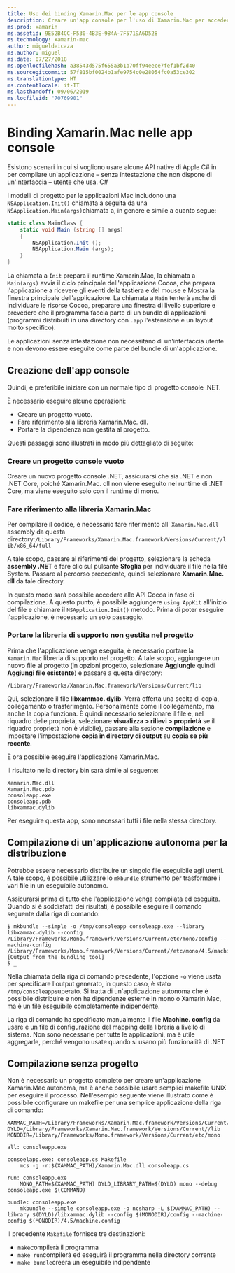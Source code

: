 ```yaml
---
title: Uso dei binding Xamarin.Mac per le app console
description: Creare un'app console per l'uso di Xamarin.Mac per accedere alle API macOS native.
ms.prod: xamarin
ms.assetid: 9E52B4CC-F530-4B3E-984A-7F5719A6D528
ms.technology: xamarin-mac
author: migueldeicaza
ms.author: miguel
ms.date: 07/27/2018
ms.openlocfilehash: a38543d575f655a3b1b70ff94eece7fef1bf2d40
ms.sourcegitcommit: 57f815bf0024b1afe9754c0e28054fc0a53ce302
ms.translationtype: HT
ms.contentlocale: it-IT
ms.lasthandoff: 09/06/2019
ms.locfileid: "70769901"
---
```

# <a name="xamarinmac-bindings-in-console-apps"></a>Binding Xamarin.Mac nelle app console

Esistono scenari in cui si vogliono usare alcune API native di Apple C# in per compilare un'applicazione &ndash; senza intestazione che non dispone di un'interfaccia &ndash; utente che usa. C#

I modelli di progetto per le applicazioni Mac includono una `NSApplication.Init()` chiamata a seguita da una `NSApplication.Main(args)`chiamata a, in genere è simile a quanto segue:

```csharp
static class MainClass {
    static void Main (string [] args)
    {
        NSApplication.Init ();
        NSApplication.Main (args);
    }
}
```

La chiamata a `Init` prepara il runtime Xamarin.Mac, la chiamata a `Main(args)` avvia il ciclo principale dell'applicazione Cocoa, che prepara l'applicazione a ricevere gli eventi della tastiera e del mouse e Mostra la finestra principale dell'applicazione.   La chiamata a `Main` tenterà anche di individuare le risorse Cocoa, preparare una finestra di livello superiore e prevedere che il programma faccia parte di un bundle di applicazioni (programmi distribuiti in una directory con `.app` l'estensione e un layout molto specifico).

Le applicazioni senza intestazione non necessitano di un'interfaccia utente e non devono essere eseguite come parte del bundle di un'applicazione.

## <a name="creating-the-console-app"></a>Creazione dell'app console

Quindi, è preferibile iniziare con un normale tipo di progetto console .NET.

È necessario eseguire alcune operazioni:

- Creare un progetto vuoto.
- Fare riferimento alla libreria Xamarin.Mac. dll.
- Portare la dipendenza non gestita al progetto.

Questi passaggi sono illustrati in modo più dettagliato di seguito:

### <a name="create-an-empty-console-project"></a>Creare un progetto console vuoto

Creare un nuovo progetto console .NET, assicurarsi che sia .NET e non .NET Core, poiché Xamarin.Mac. dll non viene eseguito nel runtime di .NET Core, ma viene eseguito solo con il runtime di mono.

### <a name="reference-the-xamarinmac-library"></a>Fare riferimento alla libreria Xamarin.Mac

Per compilare il codice, è necessario fare riferimento all' `Xamarin.Mac.dll` assembly da questa directory:`/Library/Frameworks/Xamarin.Mac.framework/Versions/Current//lib/x86_64/full`

A tale scopo, passare ai riferimenti del progetto, selezionare la scheda **assembly .NET** e fare clic sul pulsante **Sfoglia** per individuare il file nella file System.  Passare al percorso precedente, quindi selezionare **Xamarin.Mac. dll** da tale directory.

In questo modo sarà possibile accedere alle API Cocoa in fase di compilazione.   A questo punto, è possibile aggiungere `using AppKit` all'inizio del file e chiamare il `NSApplication.Init()` metodo.   Prima di poter eseguire l'applicazione, è necessario un solo passaggio.

### <a name="bring-the-unmanaged-support-library-into-your-project"></a>Portare la libreria di supporto non gestita nel progetto

Prima che l'applicazione venga eseguita, è necessario portare la `Xamarin.Mac` libreria di supporto nel progetto.   A tale scopo, aggiungere un nuovo file al progetto (in opzioni progetto, selezionare **Aggiungi**e quindi **Aggiungi file esistente**) e passare a questa directory:

`/Library/Frameworks/Xamarin.Mac.framework/Versions/Current/lib`

Qui, selezionare il file **libxammac. dylib**.   Verrà offerta una scelta di copia, collegamento o trasferimento.   Personalmente come il collegamento, ma anche la copia funziona.    È quindi necessario selezionare il file e, nel riquadro delle proprietà, selezionare **visualizza > rilievi > proprietà** se il riquadro proprietà non è visibile), passare alla sezione **compilazione** e impostare l'impostazione **copia in directory di output** su **copia se più recente**.

È ora possibile eseguire l'applicazione Xamarin.Mac.

Il risultato nella directory bin sarà simile al seguente:

```
Xamarin.Mac.dll
Xamarin.Mac.pdb
consoleapp.exe
consoleapp.pdb
libxammac.dylib
```

Per eseguire questa app, sono necessari tutti i file nella stessa directory.

## <a name="building-a-standalone-application-for-distribution"></a>Compilazione di un'applicazione autonoma per la distribuzione

Potrebbe essere necessario distribuire un singolo file eseguibile agli utenti.  A tale scopo, è possibile utilizzare lo `mkbundle` strumento per trasformare i vari file in un eseguibile autonomo.

Assicurarsi prima di tutto che l'applicazione venga compilata ed eseguita.   Quando si è soddisfatti dei risultati, è possibile eseguire il comando seguente dalla riga di comando:

```
$ mkbundle --simple -o /tmp/consoleapp consoleapp.exe --library libxammac.dylib --config /Library/Frameworks/Mono.framework/Versions/Current/etc/mono/config --machine-config /Library/Frameworks/Mono.framework/Versions/Current//etc/mono/4.5/machine.config
[Output from the bundling tool]
$ _
```

Nella chiamata della riga di comando precedente, l'opzione `-o` viene usata per specificare l'output generato, in questo caso, è stato `/tmp/consoleapp`superato.   Si tratta di un'applicazione autonoma che è possibile distribuire e non ha dipendenze esterne in mono o Xamarin.Mac, ma è un file eseguibile completamente indipendente.

La riga di comando ha specificato manualmente il file **Machine. config** da usare e un file di configurazione del mapping della libreria a livello di sistema.   Non sono necessarie per tutte le applicazioni, ma è utile aggregarle, perché vengono usate quando si usano più funzionalità di .NET

## <a name="project-less-builds"></a>Compilazione senza progetto

Non è necessario un progetto completo per creare un'applicazione Xamarin.Mac autonoma, ma è anche possibile usare semplici makefile UNIX per eseguire il processo.   Nell'esempio seguente viene illustrato come è possibile configurare un makefile per una semplice applicazione della riga di comando:

```
XAMMAC_PATH=/Library/Frameworks/Xamarin.Mac.framework/Versions/Current//lib/x86_64/full/
DYLD=/Library/Frameworks/Xamarin.Mac.framework/Versions/Current//lib
MONODIR=/Library/Frameworks/Mono.framework/Versions/Current/etc/mono

all: consoleapp.exe

consoelapp.exe: consoleapp.cs Makefile
    mcs -g -r:$(XAMMAC_PATH)/Xamarin.Mac.dll consoleapp.cs
    
run: consoleapp.exe
    MONO_PATH=$(XAMMAC_PATH) DYLD_LIBRARY_PATH=$(DYLD) mono --debug consoleapp.exe $(COMMAND)

bundle: consoleapp.exe
    mkbundle --simple consoleapp.exe -o ncsharp -L $(XAMMAC_PATH) --library $(DYLD)/libxammac.dylib --config $(MONODIR)/config --machine-config $(MONODIR)/4.5/machine.config
```

Il precedente `Makefile` fornisce tre destinazioni:

- `make`compilerà il programma
- `make run`compilerà ed eseguirà il programma nella directory corrente
- `make bundle`creerà un eseguibile indipendente
